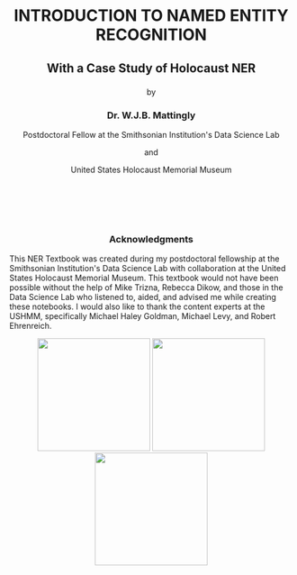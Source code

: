 # <p align="center">INTRODUCTION TO NAMED ENTITY RECOGNITION</p>
## <p align="center">With a Case Study of Holocaust NER</p>
<p align="center">by</p>

### <p align="center">Dr. W.J.B. Mattingly</p>
<p align="center">Postdoctoral Fellow at the Smithsonian Institution's Data Science Lab</p>
<p align="center">and</p>
<p align="center">United States Holocaust Memorial Museum</p>


<br><br><br><br>

### <p align="center">Acknowledgments</p>
This NER Textbook was created during my postdoctoral fellowship at the Smithsonian Institution's Data Science Lab with collaboration at the United States Holocaust Memorial Museum. This textbook would not have been possible without the help of Mike Trizna, Rebecca Dikow, and those in the Data Science Lab who listened to, aided, and advised me while creating these notebooks. I would also like to thank the content experts at the USHMM, specifically Michael Haley Goldman, Michael Levy, and Robert Ehrenreich.
<p align="center">
<img src="images/data_science_lab_logo.png" width="200">
<img src="images/si_logo.jpg" width="200">
<img src="images/ushmm_logo.jpg" width="200">
</p>
